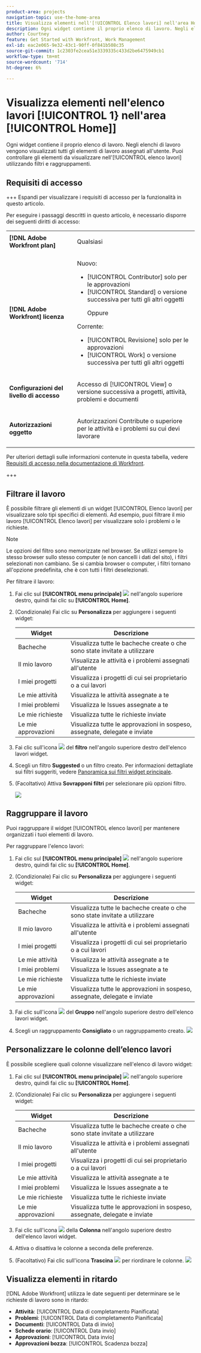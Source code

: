 ```yaml
---
product-area: projects
navigation-topic: use-the-home-area
title: Visualizza elementi nell'[!UICONTROL Elenco lavori] nell'area Home
description: Ogni widget contiene il proprio elenco di lavoro. Negli elenchi di lavoro vengono visualizzati tutti gli elementi di lavoro assegnati all'utente. Puoi controllare gli elementi da visualizzare nell'[!UICONTROL elenco lavori] utilizzando filtri e raggruppamenti.
author: Courtney
feature: Get Started with Workfront, Work Management
exl-id: eac2e065-9e32-43c1-90ff-0f841b508c35
source-git-commit: 1c2303fe2cea51e3339335c433d2be6475949cb1
workflow-type: tm+mt
source-wordcount: '714'
ht-degree: 6%

---
```


# Visualizza elementi nell&#39;elenco lavori [!UICONTROL 1} nell&#39;area [!UICONTROL Home]]

<!-- Audited: 1/2024 -->

Ogni widget contiene il proprio elenco di lavoro. Negli elenchi di lavoro vengono visualizzati tutti gli elementi di lavoro assegnati all&#39;utente. Puoi controllare gli elementi da visualizzare nell&#39;[!UICONTROL elenco lavori] utilizzando filtri e raggruppamenti.

## Requisiti di accesso

+++ Espandi per visualizzare i requisiti di accesso per la funzionalità in questo articolo.

Per eseguire i passaggi descritti in questo articolo, è necessario disporre dei seguenti diritti di accesso:

<table style="table-layout:auto"> 
 <col> 
 </col> 
 <col> 
 </col> 
 <tbody> 
  <tr> 
   <td role="rowheader"><strong>[!DNL Adobe Workfront plan]</strong></td> 
   <td> <p>Qualsiasi</p> </td> 
  </tr> 
  <tr> 
   <td role="rowheader"><strong>[!DNL Adobe Workfront] licenza</strong></td> 
   <td> <p>Nuovo:</p><ul><li>[!UICONTROL Contributor] solo per le approvazioni</li> <li>[!UICONTROL Standard] o versione successiva per tutti gli altri oggetti</li> <p>Oppure</p> 
  </ul><p>Corrente:</p><ul><li>[!UICONTROL Revisione] solo per le approvazioni</li> <li>[!UICONTROL Work] o versione successiva per tutti gli altri oggetti</li> </td> 
  </tr> </ul>
  <tr> 
   <td role="rowheader"><strong>Configurazioni del livello di accesso</strong></td> 
   <td> <p>Accesso di [!UICONTROL View] o versione successiva a progetti, attività, problemi e documenti</p> </td> 
  </tr> 
  <tr> 
   <td role="rowheader"><strong>Autorizzazioni oggetto</strong></td> 
   <td> <p>Autorizzazioni Contribute o superiore per le attività e i problemi su cui devi lavorare</p>  </td> 
  </tr> 
 </tbody> 
</table>

Per ulteriori dettagli sulle informazioni contenute in questa tabella, vedere [Requisiti di accesso nella documentazione di Workfront](/help/quicksilver/administration-and-setup/add-users/access-levels-and-object-permissions/access-level-requirements-in-documentation.md).

+++

## Filtrare il lavoro

È possibile filtrare gli elementi di un widget [!UICONTROL Elenco lavori] per visualizzare solo tipi specifici di elementi. Ad esempio, puoi filtrare il mio lavoro [!UICONTROL Elenco lavori] per visualizzare solo i problemi o le richieste.

>[!NOTE]
>
>Le opzioni del filtro sono memorizzate nel browser. Se utilizzi sempre lo stesso browser sullo stesso computer (e non cancelli i dati del sito), i filtri selezionati non cambiano. Se si cambia browser o computer, i filtri tornano all&#39;opzione predefinita, che è con tutti i filtri deselezionati.

Per filtrare il lavoro:

1. Fai clic sul **[!UICONTROL menu principale]** ![](assets/main-menu-icon.png) nell&#39;angolo superiore destro, quindi fai clic su **[!UICONTROL Home]**.
1. (Condizionale) Fai clic su **Personalizza** per aggiungere i seguenti widget:

   | Widget | Descrizione |
   |--------------|---------------------------------------------------------------------------------------------------|
   | Bacheche | Visualizza tutte le bacheche create o che sono state invitate a utilizzare |
   | Il mio lavoro | Visualizza le attività e i problemi assegnati all&#39;utente |
   | I miei progetti | Visualizza i progetti di cui sei proprietario o a cui lavori |
   | Le mie attività | Visualizza le attività assegnate a te |
   | I miei problemi | Visualizza le Issues assegnate a te |
   | Le mie richieste | Visualizza tutte le richieste inviate |
   | Le mie approvazioni | Visualizza tutte le approvazioni in sospeso, assegnate, delegate e inviate |

1. Fai clic sull&#39;icona ![](assets/filter-nwepng.png) del **filtro** nell&#39;angolo superiore destro dell&#39;elenco lavori widget.
1. Scegli un filtro **Suggested** o un filtro creato.
Per informazioni dettagliate sui filtri suggeriti, vedere [Panoramica sui filtri widget principale](/help/quicksilver/workfront-basics/using-home/using-the-home-area/widget-filter-overview-home.md).
1. (Facoltativo) Attiva **Sovrapponi filtri** per selezionare più opzioni filtro.

   ![](assets/my-task-filter-open.png)


## Raggruppare il lavoro

Puoi raggruppare il widget [!UICONTROL elenco lavori] per mantenere organizzati i tuoi elementi di lavoro.

Per raggruppare l&#39;elenco lavori:

1. Fai clic sul **[!UICONTROL menu principale]** ![](assets/main-menu-icon.png) nell&#39;angolo superiore destro, quindi fai clic su **[!UICONTROL Home]**.
1. (Condizionale) Fai clic su **Personalizza** per aggiungere i seguenti widget:

   | Widget | Descrizione |
   |--------------|---------------------------------------------------------------------------------------------------|
   | Bacheche | Visualizza tutte le bacheche create o che sono state invitate a utilizzare |
   | Il mio lavoro | Visualizza le attività e i problemi assegnati all&#39;utente |
   | I miei progetti | Visualizza i progetti di cui sei proprietario o a cui lavori |
   | Le mie attività | Visualizza le attività assegnate a te |
   | I miei problemi | Visualizza le Issues assegnate a te |
   | Le mie richieste | Visualizza tutte le richieste inviate |
   | Le mie approvazioni | Visualizza tutte le approvazioni in sospeso, assegnate, delegate e inviate |

1. Fai clic sull&#39;icona ![](assets/group-icon.png) del **Gruppo** nell&#39;angolo superiore destro dell&#39;elenco lavori widget.
1. Scegli un raggruppamento **Consigliato** o un raggruppamento creato.
   ![](assets/grouping-expanded.png)


## Personalizzare le colonne dell’elenco lavori

È possibile scegliere quali colonne visualizzare nell&#39;elenco di lavoro widget:

1. Fai clic sul **[!UICONTROL menu principale]** ![](assets/main-menu-icon.png) nell&#39;angolo superiore destro, quindi fai clic su **[!UICONTROL Home]**.
1. (Condizionale) Fai clic su **Personalizza** per aggiungere i seguenti widget:

   | Widget | Descrizione |
   |--------------|---------------------------------------------------------------------------------------------------|
   | Bacheche | Visualizza tutte le bacheche create o che sono state invitate a utilizzare |
   | Il mio lavoro | Visualizza le attività e i problemi assegnati all&#39;utente |
   | I miei progetti | Visualizza i progetti di cui sei proprietario o a cui lavori |
   | Le mie attività | Visualizza le attività assegnate a te |
   | I miei problemi | Visualizza le Issues assegnate a te |
   | Le mie richieste | Visualizza tutte le richieste inviate |
   | Le mie approvazioni | Visualizza tutte le approvazioni in sospeso, assegnate, delegate e inviate |

1. Fai clic sull&#39;icona ![](assets/column-icon.png) della **Colonna** nell&#39;angolo superiore destro dell&#39;elenco lavori widget.
1. Attiva o disattiva le colonne a seconda delle preferenze.
1. (Facoltativo) Fai clic sull&#39;icona **Trascina** ![](assets/drag-icon.png) per riordinare le colonne.
   ![](assets/columns-expanded.png)


## Visualizza elementi in ritardo

[!DNL Adobe Workfront] utilizza le date seguenti per determinare se le richieste di lavoro sono in ritardo:

* **Attività**: [!UICONTROL Data di completamento Pianificata]
* **Problemi**: [!UICONTROL Data di completamento Pianificata]
* **Documenti**: [!UICONTROL Data di invio]
* **Schede orario**: [!UICONTROL Data invio]
* **Approvazioni**: [!UICONTROL Data invio]
* **Approvazioni bozza**: [!UICONTROL Scadenza bozza]




